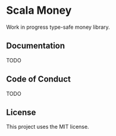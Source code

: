 # Scala Money

Work in progress type-safe money library.

## Documentation

TODO

## Code of Conduct

TODO

## License
This project uses the MIT license.